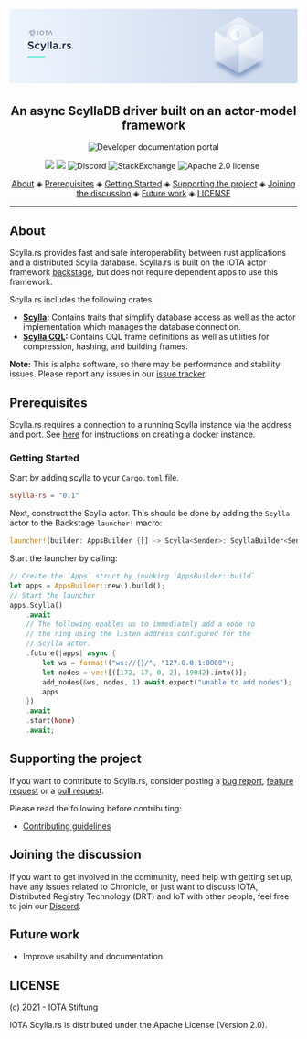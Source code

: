 <h1 align="center">
  <br>
  <a href="#"><img src=".github/IOTA-scylla.png"></a>
</h1>

<h2 align="center">An async ScyllaDB driver built on an actor-model framework</h2>

<p align="center">
    <a href="https://docs.iota.org" style="text-decoration:none;">
    <img src="https://img.shields.io/badge/Documentation%20portal-blue.svg?style=for-the-badge" alt="Developer documentation portal">
</p>
<p align="center">
    <a href="https://github.com/iotaledger/scylla.rs/actions" style="text-decoration:none;"><img src="https://github.com/iotaledger/scylla.rs/workflows/Build/badge.svg"></a>
    <a href="https://github.com/iotaledger/scylla.rs/actions" style="text-decoration:none;"><img src="https://github.com/iotaledger/scylla.rs/workflows/Test/badge.svg"></a>
    <a href="https://discord.iota.org/" style="text-decoration:none;"><img src="https://img.shields.io/badge/Discord-9cf.svg?logo=discord" alt="Discord"></a>
    <a href="https://iota.stackexchange.com/" style="text-decoration:none;"><img src="https://img.shields.io/badge/StackExchange-9cf.svg?logo=stackexchange" alt="StackExchange"></a>
    <a href="https://github.com/iotaledger/scylla.rs/blob/master/LICENSE" style="text-decoration:none;"><img src="https://img.shields.io/badge/License-Apache%202.0-green.svg" alt="Apache 2.0 license"></a>
    <a href="https://dependabot.com" style="text-decoration:none;"><img src="https://api.dependabot.com/badges/status?host=github&repo=iotaledger/scylla.rs" alt=""></a>
</p>

<p align="center">
  <a href="#about">About</a> ◈
  <a href="#prerequisites">Prerequisites</a> ◈
  <a href="#getting-started">Getting Started</a> ◈
  <a href="#supporting-the-project">Supporting the project</a> ◈
  <a href="#joining-the-discussion">Joining the discussion</a> ◈
  <a href="#future-work">Future work</a> ◈
  <a href="#LICENSE">LICENSE</a>
</p>

---

## About

Scylla<area>.rs provides fast and safe interoperability between rust applications and a distributed Scylla database. Scylla<area>.rs is built on the IOTA actor framework [backstage](https://github.com/iotaledger/backstage), but does not require dependent apps to use this framework.

Scylla<area>.rs includes the following crates:

- **[Scylla](scylla/README.md):** Contains traits that simplify database access as well as the actor implementation which manages the database connection.
- **[Scylla CQL](scylla-cql/README.md):** Contains CQL frame definitions as well as utilities for compression, hashing, and building frames.

**Note:** This is alpha software, so there may be performance and stability issues. Please report any issues in our [issue tracker](https://github.com/iotaledger/scylla.rs/issues/new).

## Prerequisites
Scylla<area>.rs requires a connection to a running Scylla instance via the address and port. See [here](https://hub.docker.com/r/scylladb/scylla/) for instructions on creating a docker instance.

### Getting Started
Start by adding scylla to your `Cargo.toml` file.

```toml
scylla-rs = "0.1"
```

Next, construct the Scylla actor. This should be done by adding the `Scylla` actor to the Backstage `launcher!` macro:

```rust
launcher!(builder: AppsBuilder {[] -> Scylla<Sender>: ScyllaBuilder<Sender>}, state: Apps {});
```

Start the launcher by calling:

```rust
// Create the `Apps` struct by invoking `AppsBuilder::build`
let apps = AppsBuilder::new().build();
// Start the launcher
apps.Scylla()
    .await
    // The following enables us to immediately add a node to
    // the ring using the listen address configured for the 
    // Scylla actor.
    .future(|apps| async {
        let ws = format!("ws://{}/", "127.0.0.1:8080");
        let nodes = vec![([172, 17, 0, 2], 19042).into()];
        add_nodes(&ws, nodes, 1).await.expect("unable to add nodes");
        apps
    })
    .await
    .start(None)
    .await;
```

## Supporting the project

If you want to contribute to Scylla<area>.rs, consider posting a [bug report](https://github.com/iotaledger/scylla.rs/issues/new?template=bug_report.md), [feature request](https://github.com/iotaledger/scylla.rs/issues/new?template=enhancement.md) or a [pull request](https://github.com/iotaledger/scylla.rs/pulls).

Please read the following before contributing:

- [Contributing guidelines](.github/CONTRIBUTING.md)

## Joining the discussion

If you want to get involved in the community, need help with getting set up, have any issues related to Chronicle, or just want to discuss IOTA, Distributed Registry Technology (DRT) and IoT with other people, feel free to join our [Discord](https://discord.iota.org/).

## Future work

- Improve usability and documentation

## LICENSE

(c) 2021 - IOTA Stiftung

IOTA Scylla<area>.rs is distributed under the Apache License (Version 2.0).
